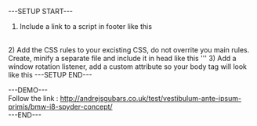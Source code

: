 ---SETUP START---<br>

1) Include a link to a script in footer like this<br>
		<script type="text/javascript" src="/src/to/your/script/sweetpages.js"></script>
 <br>
2) Add the CSS rules to your excisting CSS, do not overrite you main rules. Create, minify a separate file and include it in head like this
<link rel="stylesheet" type="text/css" (optional media="all") href,src="/src/to/your/css/custom.css">'''
3) Add a window rotation listener, add a custom attribute so your body tag will look like this
<body onorientationchange="updateOrientation()">
---SETUP END---

---DEMO---
<br>
Follow the link : http://andrejsgubars.co.uk/test/vestibulum-ante-ipsum-primis/bmw-i8-spyder-concept/
<br>
---END---